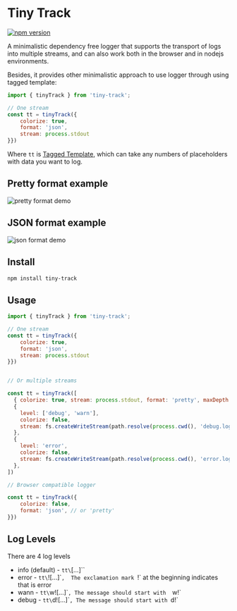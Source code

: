# Tiny Track

[![npm version](https://img.shields.io/npm/v/tiny-track)](https://www.npmjs.com/package/tiny-track)

A minimalistic dependency free logger that supports the transport of logs into multiple streams, and can also work both in the browser and in nodejs environments.

Besides, it provides other minimalistic approach to use logger through using tagged template:

```js
import { tinyTrack } from 'tiny-track';

// One stream
const tt = tinyTrack({
    colorize: true,
    format: 'json',
    stream: process.stdout
}})
```

Where `tt` is [Tagged Template](https://developer.mozilla.org/en-US/docs/Web/JavaScript/Reference/Template_literals#tagged_templates), which can take any numbers of placeholders with data you want to log.

## Pretty format example

![pretty format demo](https://storage.yandexcloud.net/zajtsev-tts/tiny-track/pretty-demo.gif)

## JSON format example

![json format demo](https://storage.yandexcloud.net/zajtsev-tts/tiny-track/json-demo.gif)

## Install

```sh
npm install tiny-track
```

## Usage

```js
import { tinyTrack } from 'tiny-track';

// One stream
const tt = tinyTrack({
    colorize: true,
    format: 'json',
    stream: process.stdout
}})
```

```js

// Or multiple streams

const tt = tinyTrack([
  { colorize: true, stream: process.stdout, format: 'pretty', maxDepth: 5 },
  {
    level: ['debug', 'warn'],
    colorize: false,
    stream: fs.createWriteStream(path.resolve(process.cwd(), 'debug.log')),
  },
  {
    level: 'error',
    colorize: false,
    stream: fs.createWriteStream(path.resolve(process.cwd(), 'error.log')),
  },
])

// Browser compatible logger

const tt = tinyTrack({
    colorize: false,
    format: 'json', // or 'pretty'
}})

```

## Log Levels

There are 4 log levels

- info (default) - `tt\`<log-message>[...<any-data>]\``
- error - `tt\`!<log-message>[...<any-data>]\``,  The exclamation mark `!` at the beginning indicates that is error
- wann - `tt\`w!<log-message>[...<any-data>]\``, The message should start with  `w!`
- debug - `tt\`d!<log-message>[...<any-data>]\``, The message should start with `d!`
